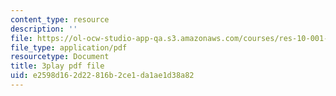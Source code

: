 ```yaml
---
content_type: resource
description: ''
file: https://ol-ocw-studio-app-qa.s3.amazonaws.com/courses/res-10-001-making-science-and-engineering-pictures-a-practical-guide-to-presenting-your-work-spring-2016/e2598d162d22816b2ce1da1ae1d38a82_h0LYxgHiMDE.pdf
file_type: application/pdf
resourcetype: Document
title: 3play pdf file
uid: e2598d16-2d22-816b-2ce1-da1ae1d38a82
---
```

